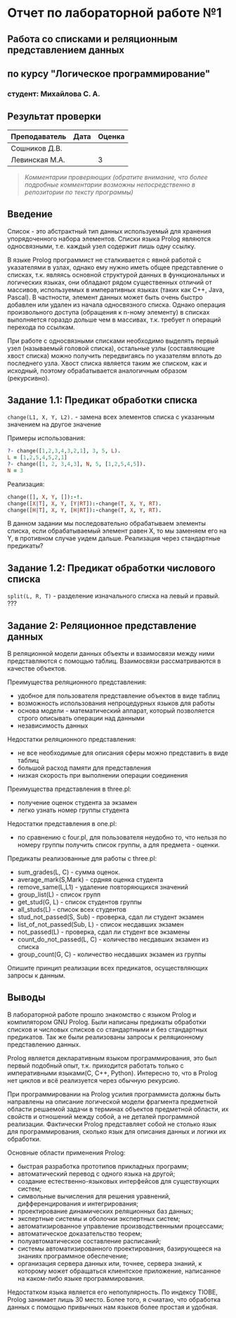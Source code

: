 # Отчет по лабораторной работе №1
## Работа со списками и реляционным представлением данных
## по курсу "Логическое программирование"

### студент: Михайлова С. А.

## Результат проверки

| Преподаватель     | Дата         |  Оценка       |
|-------------------|--------------|---------------|
| Сошников Д.В. |              |               |
| Левинская М.А.|              |     3         |

> *Комментарии проверяющих (обратите внимание, что более подробные комментарии возможны непосредственно в репозитории по тексту программы)*


## Введение

Список - это абстрактный тип данных используемый для хранения упорядоченного набора элементов. Списки языка Prolog являются односвязными, т.е. каждый узел содержит лишь одну ссылку.<br>

В языке Prolog программист не сталкивается с явной работой с указателями в узлах, однако ему нужно иметь общее представление о списках, т.к. являясь основной структурой данных в функциональных и логических языках, они обладают рядом существенных отличий от массивов, используемых в императивных языках (таких как С++, Java, Pascal). В частности, элемент данных может быть очень быстро добавлен или удален из начала односвязного списка. Однако операция произвольного доступа (обращения к n-ному элементу) в списках выполняется гораздо дольше чем в массивах, т.к. требует n операций перехода по ссылкам.<br>

При работе с односвязными списками необходимо выделять первый узел (называемый головой списка), остальные узлы (составляющие хвост списка) можно получить передвигаясь по указателям вплоть до последнего узла. Хвост списка является таким же списком, как и исходный, поэтому обрабатывается аналогичным образом (рекурсивно).<br>

## Задание 1.1: Предикат обработки списка

`change(L1, X, Y, L2).` - замена всех элементов списка с указанным значением на другое значение

Примеры использования:
```prolog
?- change([1,2,3,4,3,2,1], 3, 5, L).
L = [1,2,5,4,5,2,1]
?- change([1, 2, 3,4,3], N, 5, [1,2,5,4,5]).
N = 3
```

Реализация:
```prolog
change([], X, Y, []):-!.
change([X|T], X, Y, [Y|RT]):-change(T, X, Y, RT).
change([H|T], X, Y, [H|RT]):-change(T, X, Y, RT).
```

В данном задании мы последовательно обрабатываем элементы списка, если обрабатываемый элемент равен X, то мы заменяем его на Y, в противном случае уидем дальше.
Реализация через стандартные предикаты?
## Задание 1.2: Предикат обработки числового списка

`split(L, R, T)` - разделение изначального списка на левый и правый.
???
## Задание 2: Реляционное представление данных

В реляционной модели данных объекты и взаимосвязи между ними представляются с помощью таблиц. 
Взаимосвязи рассматриваются в качестве объектов.

Преимущества реляционного представления:

* удобное для пользователя представление объектов в виде таблиц
* возможность использования непроцедурных языков для работы 
* основа модели - математический аппарат, который позволяется строго описывать операции над данными
* независимость данных

Недостатки реляционного представления:

* не все необходимые для описания сферы можно представить в виде таблиц
* большой расход памяти для представления
* низкая скорость при выполнении операции соединения

Преимущества представления в three.pl:

* получение оценок студента за экзамен
* легко узнать номер группы студента

Недостатки представления в one.pl:

* по сравнению с four.pl, для пользователя неудобно то, что нельзя по номеру группы получить список группы, а для предмета - оценки.

Предикаты реализованные для работы с three.pl:
* sum_grades(L, C) - сумма оценок.
* average_mark(S,Mark) - срдняя оценка студента
* remove_same(L,L1) - удаление повторяющихся значений
* group_list(L) - список групп
* get_stud(G, L) - список студентов группы
* all_studs(L) - список всех студентов
* stud_not_passed(S, Sub) - проверка, сдал ли студент экзамен
* list_of_not_passed(Sub, L) - список несдавших экзамен
* not_passed(L) - проверка, сдал ли студент все экзамены
* count_do_not_passed(L, C) - количество несдавших экзамен из списка
* group_count(G, C) - количество несдавших экзамен из группы

Опишите принцип реализации всех предикатов, осуществляющих запросы к данным.

## Выводы

В лабораторной работе прошло знакомство с языком Prolog и компилятором GNU Prolog. Были написаны предикаты обработки списков и числовых списков со стандартными и без стандартных предикатов. Так же были реализованы запросы к реляционному представлению данных.<br>

Prolog является декларативным языком программирования, это был первый подобный опыт, т.к. приходится работать только с императивными языками(С, С++, Python). Интересно то, что в Prolog нет циклов и всё реализуется через обычную рекурсию.<br>

При программировании на Prolog усилия программиста должны быть направлены на описание логической модели фрагмента предметной области решаемой задачи в терминах объектов предметной области, их свойств и отношений между собой, а не деталей программной реализации. Фактически Prolog представляет собой не столько язык для программирования, сколько язык для описания данных и логики их обработки.<br>

Основные области применения Prolog:

* быстрая разработка прототипов прикладных программ;
* автоматический перевод с одного языка на другой;
* создание естественно-языковых интерфейсов для существующих систем;
* символьные вычисления для решения уравнений, дифференцирования и интегрирования;
* проектирование динамических реляционных баз данных;
* экспертные системы и оболочки экспертных систем;
* автоматизированное управление производственными процессами;
* автоматическое доказательство теорем;
* полуавтоматическое составление расписаний;
* системы автоматизированного проектирования, базирующееся на знаниях программное обеспечение;
* организация сервера данных или, точнее, сервера знаний, к которому может обращаться клиентское приложение, написанное на каком-либо языке программирования.<br>

Недостатком языка является его непопулярность. По индексу TIOBE, Prolog занимает  лишь 30 место. Более того, я счиатаю, что обработка данных с помощью привычных нам языков более простая и удобная.<br>
